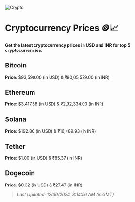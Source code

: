 
![Crypto](https://www.techguide.com.au/wp-content/uploads/2020/11/crypto3.jpeg)

# Cryptocurrency Prices 🪙📈

#### Get the latest cryptocurrency prices in USD and INR for top 5 cryptocurrencies.

## Bitcoin

**Price:** $93,599.00 (in USD) & ₹80,05,579.00 (in INR)

## Ethereum

**Price:** $3,417.88 (in USD) & ₹2,92,334.00 (in INR)

## Solana

**Price:** $192.80 (in USD) & ₹16,489.93 (in INR)

## Tether

**Price:** $1.00 (in USD) & ₹85.37 (in INR)

## Dogecoin

**Price:** $0.32 (in USD) & ₹27.47 (in INR)

> _Last Updated: 12/30/2024, 8:14:56 AM (in GMT)_
